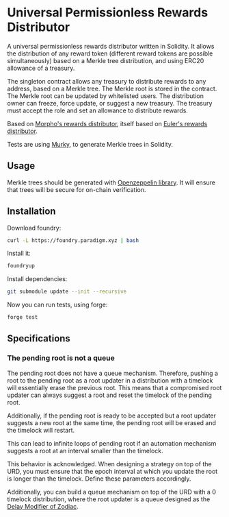 # Universal Permissionless Rewards Distributor

A universal permissionless rewards distributor written in Solidity. It allows the distribution of any reward token (different reward tokens are possible simultaneously) based on a Merkle tree distribution, and using ERC20 allowance of a treasury.

The singleton contract allows any treasury to distribute rewards to any address, based on a Merkle tree. The Merkle root is stored in the contract. The Merkle root can be updated by whitelisted users. The distribution owner can freeze, force update, or suggest a new treasury. The treasury must accept the role and set an allowance to distribute rewards.

Based on [Morpho's rewards distributor](https://github.com/morpho-dao/morpho-v1/blob/main/src/common/rewards-distribution/RewardsDistributor.sol), itself based on [Euler's rewards distributor](https://github.com/euler-xyz/euler-contracts/blob/master/contracts/mining/EulDistributor.sol).

Tests are using [Murky](https://github.com/dmfxyz/murky), to generate Merkle trees in Solidity.

## Usage

Merkle trees should be generated with [Openzeppelin library](https://github.com/OpenZeppelin/merkle-tree).
It will ensure that trees will be secure for on-chain verification.

## Installation

Download foundry:
```bash
curl -L https://foundry.paradigm.xyz | bash
```

Install it:
```bash
foundryup
```

Install dependencies:
```bash
git submodule update --init --recursive
```

Now you can run tests, using forge:
```bash
forge test
```

## Specifications

### The pending root is not a queue
The pending root does not have a queue mechanism. Therefore, pushing a root to the pending root as a root updater in a distribution with a timelock will essentially erase the previous root. This means that a compromised root updater can always suggest a root and reset the timelock of the pending root.

Additionally, if the pending root is ready to be accepted but a root updater suggests a new root at the same time, the pending root will be erased and the timelock will restart.

This can lead to infinite loops of pending root if an automation mechanism suggests a root at an interval smaller than the timelock.

This behavior is acknowledged. When designing a strategy on top of the URD, you must ensure that the epoch interval at which you update the root is longer than the timelock. Define these parameters accordingly.

Additionally, you can build a queue mechanism on top of the URD with a 0 timelock distribution, where the root updater is a queue designed as the [Delay Modifier of Zodiac](https://github.com/gnosis/zodiac-modifier-delay/blob/36f56fd2e7a4aeb128971c5567fb8dffb6c6a21b/contracts/Delay.sol).
